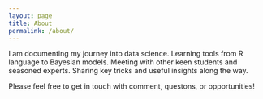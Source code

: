 ```yaml
---
layout: page
title: About
permalink: /about/
---
```


I am documenting my journey into data science.  Learning tools from R language to Bayesian models.  Meeting with other keen students and seasoned experts.  Sharing key tricks and useful insights along the way.  

Please feel free to get in touch with comment, questons, or opportunities!
